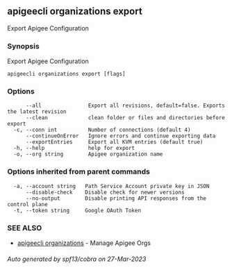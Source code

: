 ## apigeecli organizations export

Export Apigee Configuration

### Synopsis

Export Apigee Configuration

```
apigeecli organizations export [flags]
```

### Options

```
      --all               Export all revisions, default=false. Exports the latest revision
      --clean             clean folder or files and directories before export
  -c, --conn int          Number of connections (default 4)
      --continueOnError   Ignore errors and continue exporting data
      --exportEntries     Export all KVM entries (default true)
  -h, --help              help for export
  -o, --org string        Apigee organization name
```

### Options inherited from parent commands

```
  -a, --account string   Path Service Account private key in JSON
      --disable-check    Disable check for newer versions
      --no-output        Disable printing API responses from the control plane
  -t, --token string     Google OAuth Token
```

### SEE ALSO

* [apigeecli organizations](apigeecli_organizations.md)	 - Manage Apigee Orgs

###### Auto generated by spf13/cobra on 27-Mar-2023
